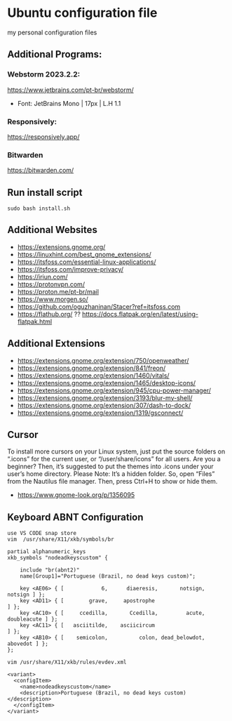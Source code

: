 # Ubuntu configuration file

my personal configuration files

## Additional Programs:

### Webstorm 2023.2.2:
https://www.jetbrains.com/pt-br/webstorm/ <br/>
* Font: JetBrains Mono | 17px | L.H 1.1 <br>

### Responsively:
https://responsively.app/

### Bitwarden
https://bitwarden.com/

## Run install script

``sudo bash install.sh``

## Additional Websites
- https://extensions.gnome.org/
- https://linuxhint.com/best_gnome_extensions/
- https://itsfoss.com/essential-linux-applications/
- https://itsfoss.com/improve-privacy/
- https://iriun.com/
- https://protonvpn.com/
- https://proton.me/pt-br/mail
- https://www.morgen.so/
- https://github.com/oguzhaninan/Stacer?ref=itsfoss.com
- https://flathub.org/ ?? https://docs.flatpak.org/en/latest/using-flatpak.html

## Additional Extensions
- https://extensions.gnome.org/extension/750/openweather/
- https://extensions.gnome.org/extension/841/freon/
- https://extensions.gnome.org/extension/1460/vitals/
- https://extensions.gnome.org/extension/1465/desktop-icons/
- https://extensions.gnome.org/extension/945/cpu-power-manager/
- https://extensions.gnome.org/extension/3193/blur-my-shell/
- https://extensions.gnome.org/extension/307/dash-to-dock/
- https://extensions.gnome.org/extension/1319/gsconnect/

## Cursor
To install more cursors on your Linux system, just put the source folders on “.icons” for the current user, or “/user/share/icons” for all users. Are you a beginner? Then, it’s suggested to put the themes into .icons under your user’s home directory.
Please Note: It’s a hidden folder. So, open “Files” from the Nautilus file manager. Then, press Ctrl+H to show or hide them.
- https://www.gnome-look.org/p/1356095

## Keyboard ABNT Configuration

```
use VS CODE snap store
vim  /usr/share/X11/xkb/symbols/br

partial alphanumeric_keys
xkb_symbols "nodeadkeyscustom" {

    include "br(abnt2)"
    name[Group1]="Portuguese (Brazil, no dead keys custom)";

    key <AE06> { [            6,      diaeresis,       notsign,         notsign ] };
    key <AD11> { [        grave,     apostrophe                                 ] };
    key <AC10> { [     ccedilla,       Ccedilla,         acute,     doubleacute ] };
    key <AC11> { [   asciitilde,    asciicircum                                 ] };
    key <AB10> { [    semicolon,          colon, dead_belowdot,        abovedot ] };
};

vim /usr/share/X11/xkb/rules/evdev.xml

<variant>
  <configItem>
    <name>nodeadkeyscustom</name>
    <description>Portuguese (Brazil, no dead keys custom)</description>
  </configItem>
</variant>

```
